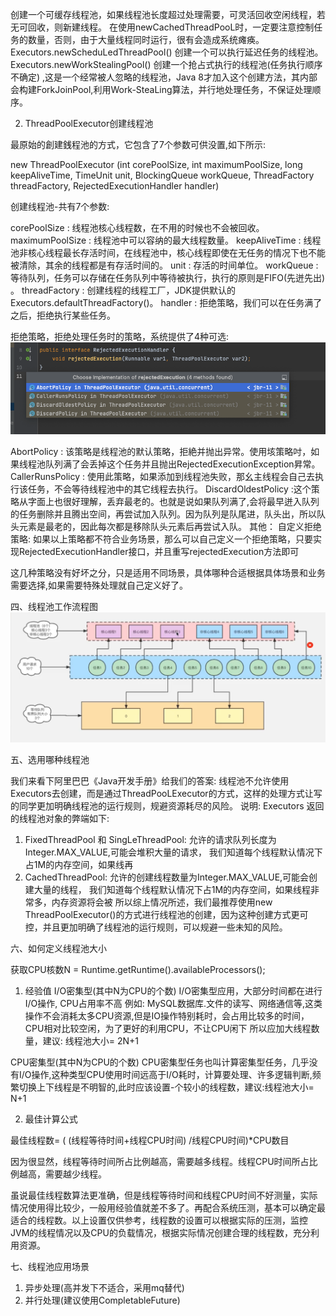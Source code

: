 创建一个可缓存线程池，如果线程池长度超过处理需要，可灵活回收空闲线程，若无可回收，则新建线程。
在使用newCachedThreadPooL时，一定要注意控制任务的数量，否则，由于大量线程同时运行，很有会造成系统瘫痪。
Executors.newScheduLedThreadPool()
创建一个可以执行延迟任务的线程池。
Executors.newWorkStealingPool()
创建一个抢占式执行的线程池(任务执行顺序不确定) ,这是一个经常被人忽略的线程池，Java 8才加入这个创建方法，其内部会构建ForkJoinPool,利用Work-SteaLing算法，并行地处理任务，不保证处理顺序。

2)  ThreadPoolExecutor创建线程池

最原始的創建銭程池的方式，它包含了7个参数可供没置,如下所示:

new ThreadPoolExecutor (int corePoolSize,
int maximumPoolSize,
long keepAliveTime,
TimeUnit unit,
BlockingQueue workQueue,
ThreadFactory threadFactory,
RejectedExecutionHandler handler)

创建线程池-共有7个参数:

corePoolSize : 线程池核心线程数，在不用的时候也不会被回收。
maximumPoolSize : 线程池中可以容纳的最大线程数量。
keepAliveTime : 线程池非核心线程最长存活时间，在线程池中，核心线程即使在无任务的情况下也不能被清除，其余的线程都是有存活时间的。
unit : 存活的时间单位。
workQueue : 等待队列，任务可以存储在任务队列中等待被执行，执行的原则是FIFO(先迸先出) 。
threadFactory : 创建线程的线程工厂，JDK提供默认的 Executors.defaultThreadFactory()。
handler : 拒绝策略，我们可以在任务满了之后，拒绝执行某些任务。

拒绝策略，拒绝处理任务时的策略，系统提供了4种可选:
![img.png](img_2.png)


AbortPolicy : 该策略是线程池的默认策略，拒絶并抛出异常。使用垓策略吋，如果线程池队列满了会丢掉这个任务并且抛出RejectedExecutionException昇常。
CallerRunsPolicy : 使用此策略，如果添加到线程池失败，那幺主线程会自己去执行该任务，不会等待线程池中的其它线程去执行。
DiscardOldestPolicy :这个策略从字面上也很好理解，丢弃最老的。也就是说如果队列满了,会将最早迸入队列的任务删除并且腾出空间，再尝试加入队列。因为队列是队尾进，队头出，所以队头元素是最老的，因此每次都是移除队头元素后再尝试入队。
其他：
自定义拒绝策略: 如果以上策略都不符合业务场景，那么可以自己定义一个拒绝策略，只要实现RejectedExecutionHandler接口，并且重写rejectedExecution方法即可

这几种策略没有好坏之分，只是适用不同场景，具体哪种合适根据具体场景和业务需要选择,如果需要特殊处理就自己定义好了。

四、线程池工作流程图
![img.png](img_3.png)

五、选用哪种线程池

我们来看下阿里巴巴《Java开发手册》给我们的答案:
线程池不允许使用Executors去创建，而是通过ThreadPooLExecutor的方式，这样的处理方式让写的同学更加明确线程池的运行规则，规避资源耗尽的风险。
说明: Executors 返回的线程池对象的弊端如下:
1. FixedThreadPool 和 SingLeThreadPool: 允许的请求队列长度为Integer.MAX_VALUE,可能会堆积大量的请求，
   我们知道每个线程默认情况下占1M的内存空间，如果线再
2. CachedThreadPool: 允许的创建线程数量为Integer.MAX_VALUE,可能会创建大量的线程，
   我们知道每个线程默认情况下占1M的内存空间，如果线程非常多，内存资源将会被 所以综上情况所述，我们最推荐使用new ThreadPoolExecutor()的方式进行线程池的创建，因为这种创建方式更可控，并且更加明确了线程池的运行规则，可以规避一些未知的风险。

六、如何定义线程池大小

获取CPU核数N  = Runtime.getRuntime().availableProcessors();

1. 经验值
   I/O密集型(其中N为CPU的个数)
   I/O密集型应用，大部分时间都在进行I/O操作, CPU占用率不高
   例如: MySQL数据库.文件的读写、网络通信等,这类操作不会消耗太多CPU资源,但是IO操作特别耗时，会占用比较多的时间，CPU相对比较空闲，为了更好的利用CPU，不让CPU闲下 所以应加大线程数量，建议: 线程池大小= 2N+1

CPU密集型(其中N为CPU的个数)
CPU密集型任务也叫计算密集型任务，几乎没有I/O操作,这种类型CPU使用时间远高于I/O耗时，计算要处理、许多逻辑判断,频繁切换上下线程是不明智的,此时应该设置-个较小的线程数，建议:线程池大小= N+1

2. 最佳计算公式

最佳线程数= ( (线程等待时间+线程CPU时间) /线程CPU时间)*CPU数目

因为很显然，线程等待时间所占比例越高，需要越多线程。线程CPU时间所占比例越高，需要越少线程。

虽说最佳线程数算法更准确，但是线程等待时间和线程CPU时间不好测量，实际情况使用得比较少，一般用经验值就差不多了。再配合系统压测，基本可以确定最适合的线程数。以上设置仅供参考，线程数的设置可以根据实际的压测，监控JVM的线程情况以及CPU的负载情况，根据实际情况创建合理的线程数，充分利用资源。

七、线程池应用场景

1. 异步处理(高并发下不适合，采用mq替代)
2. 并行处理(建议使用CompletableFuture)
